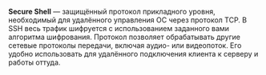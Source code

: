 **Secure Shell** — защищённый протокол прикладного уровня, необходимый для удалённого управления ОС через протокол TCP. В SSH весь трафик шифруется с использованием заданного вами алгоритма шифрования. Протокол позволяет обрабатывать другие сетевые протоколы передачи, включая аудио- или видеопоток. Его удобно использовать для удалённого подключения клиента к серверу и работы оттуда.